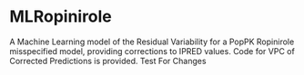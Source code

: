 # MLRopinirole
A Machine Learning model of the Residual Variability for a PopPK Ropinirole misspecified model, providing corrections to IPRED values.
Code for VPC of Corrected Predictions is provided.
Test For Changes
